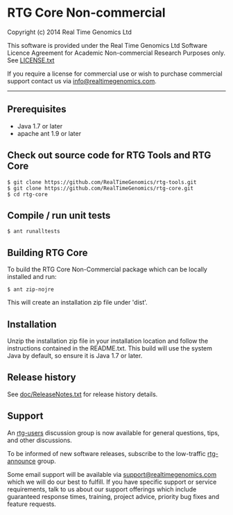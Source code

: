 # RTG Core Non-commercial

Copyright (c) 2014 Real Time Genomics Ltd

This software is provided under the Real Time Genomics Ltd Software Licence Agreement for Academic Non-commercial Research Purposes only. See [LICENSE.txt](LICENSE.txt)

If you require a license for commercial use or wish to purchase commercial support contact us via info@realtimegenomics.com.

---

## Prerequisites

* Java 1.7 or later
* apache ant 1.9 or later

## Check out source code for RTG Tools and RTG Core

    $ git clone https://github.com/RealTimeGenomics/rtg-tools.git
    $ git clone https://github.com/RealTimeGenomics/rtg-core.git
    $ cd rtg-core

## Compile / run unit tests

    $ ant runalltests

## Building RTG Core

To build the RTG Core Non-Commercial package which can be locally installed and run:

    $ ant zip-nojre

This will create an installation zip file under 'dist'.

## Installation

Unzip the installation zip file in your installation location and follow the instructions contained in the README.txt. This build will use the system Java by default, so ensure it is Java 1.7 or later.

## Release history

See [doc/ReleaseNotes.txt](doc/ReleaseNotes.txt) for release history details.

## Support

An [rtg-users](https://groups.google.com/a/realtimegenomics.com/forum/#!forum/rtg-users) discussion group is now available for general questions, tips, and other discussions.

To be informed of new software releases, subscribe to the low-traffic [rtg-announce](https://groups.google.com/a/realtimegenomics.com/forum/#!forum/rtg-announce) group.

Some email support will be available via support@realtimegenomics.com which we will do our best to fulfill. If you have specific support or service requirements, talk to us about our support offerings which include guaranteed response times, training, project advice, priority bug fixes and feature requests.

